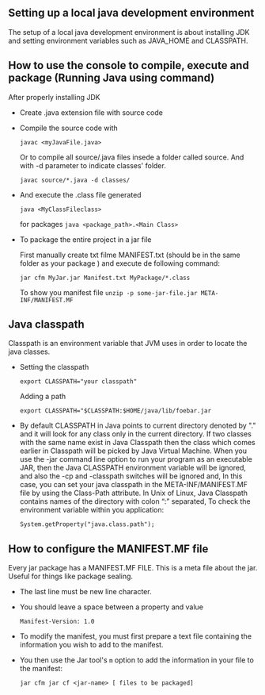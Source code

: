 ## Setting up a local java development environment
The setup of a local java development environment is about installing JDK and setting environment variables such as JAVA_HOME and CLASSPATH.

## How to use the console to compile, execute and package (Running Java using command)
After properly installing JDK

* Create .java extension file with source code

* Compile the source code with  

    `javac <myJavaFile.java>`
    
   Or to compile all source/.java files insede a folder called source. And with -d parameter to indicate classes' folder.
  
    `javac source/*.java -d classes/`
* And execute the .class file generated
    
    `java <MyClassFileclass>`

     for packages 
    `java <package_path>.<Main Class>`

* To package the entire project in a jar file 
    

     First manually create txt filme MANIFEST.txt (should be in  the same folder as your package ) and execute de following command:
    
    `jar cfm MyJar.jar Manifest.txt MyPackage/*.class`
    
    To show you manifest file
    `unzip -p some-jar-file.jar META-INF/MANIFEST.MF`



## Java classpath
Classpath is an environment variable that JVM uses in order to locate the java classes.

* Setting the classpath

    `export CLASSPATH="your classpath"`
    
    Adding a path
    
    `export CLASSPATH="$CLASSPATH:$HOME/java/lib/foebar.jar`

* By default CLASSPATH in Java points to current directory denoted by "." and it will look for any class only in the current directory.
If two classes with the same name exist in Java Classpath then the class which comes earlier in Classpath will be picked by Java Virtual Machine.
When you use the -jar command line  option to run your program as an executable JAR, then the Java CLASSPATH environment variable will be ignored, and also the -cp and -classpath switches will be ignored and, In this case, you can set your java classpath in the META-INF/MANIFEST.MF file by using the Class-Path attribute.
In Unix of Linux, Java Classpath contains names of the directory with colon “:” separated, 
To check the environment variable within you application:
    
    `System.getProperty("java.class.path");` 





## How to configure the MANIFEST.MF file
Every jar package has a MANIFEST.MF FILE. This is a meta file about the jar. Useful for things like package sealing.

* The last line must be new line character.

* You should leave a space between a property and value

    `Manifest-Version: 1.0`

* To modify the manifest, you must first prepare a text file containing the information you wish to add to the manifest.
* You then use the Jar tool's `m` option to add the information in your file to the manifest:

    `jar cfm jar cf <jar-name> [ files to be packaged]`
